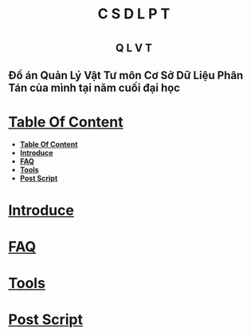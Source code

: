 <h1 align="center"> C S D L P T <h1>
<h2 align="center"> Q L V T <h2>
Đồ án Quản Lý Vật Tư môn Cơ Sở Dữ Liệu Phân Tán của mình tại năm cuối đại học

# [**Table Of Content**](#table-of-content)
- [**Table Of Content**](#table-of-content)
- [**Introduce**](#introduce)
- [**FAQ**](#faq)
- [**Tools**](#tools)
- [**Post Script**](#post-script)
# [**Introduce**](#introduce)

# [**FAQ**](#faq)

# [**Tools**](#tools)

# [**Post Script**](#post-script)